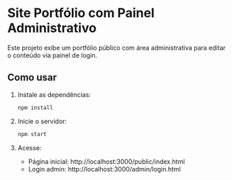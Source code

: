 # Site Portfólio com Painel Administrativo

Este projeto exibe um portfólio público com área administrativa para editar o conteúdo via painel de login.

## Como usar

1. Instale as dependências:
   ```bash
   npm install
   ```

2. Inicie o servidor:
   ```bash
   npm start
   ```

3. Acesse:
   - Página inicial: http://localhost:3000/public/index.html
   - Login admin: http://localhost:3000/admin/login.html
